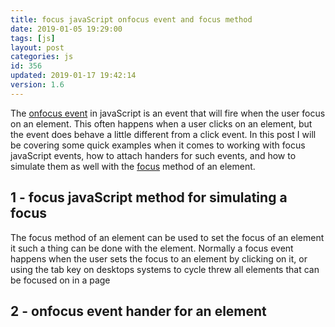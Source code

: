 ```yaml
---
title: focus javaScript onfocus event and focus method
date: 2019-01-05 19:29:00
tags: [js]
layout: post
categories: js
id: 356
updated: 2019-01-17 19:42:14
version: 1.6
---
```


The [onfocus event](https://developer.mozilla.org/en-US/docs/Web/API/GlobalEventHandlers/onfocus) in javaScript is an event that will fire when the user focus on an element. This often happens when a user clicks on an element, but the event does behave a little different from a click event. In this post I will be covering some quick examples when it comes to working with focus javaScript events, how to attach handers for such events, and how to simulate them as well with the [focus](https://developer.mozilla.org/en-US/docs/Web/API/HTMLElement/focus) method of an element.

<!-- more -->

## 1 - focus javaScript method for simulating a focus

The focus method of an element can be used to set the focus of an element it such a thing can be done with the element. Normally a focus event happens when the user sets the focus to an element by clicking on it, or using the tab key on desktops systems to cycle threw all elements that can be focused on in a page

## 2 - onfocus event hander for an element


